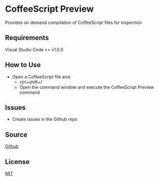 # CoffeeScript Preview
Provides on demand compilation of CoffeeScript files for inspection

## Requirements
Visual Studio Code >= v1.0.0

## How to Use
* Open a CoffeeScript file and:
    * ctrl+shift+/
    * Open the command window and execute the CoffeeScript Preview command
    
## Issues
* Create Issues in the Github repo

## Source
[Github](https://github.com/dcbarrett/vscode-coffeescript-preview)
          
## License
[MIT](https://raw.githubusercontent.com/dcbarrett/vscode-coffeescript-preview/master/LICENSE)
